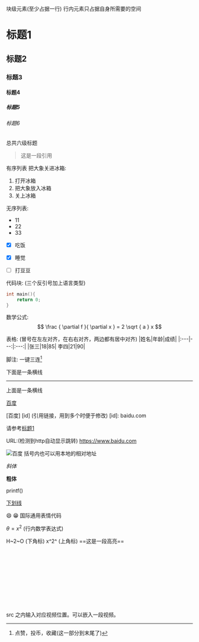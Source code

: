 块级元素(至少占据一行)
行内元素只占据自身所需要的空间

# 标题1
## 标题2
### 标题3
#### 标题4
##### 标题5
###### 标题6
总共六级标题

>这是一段引用

有序列表 把大象关进冰箱:
1. 打开冰箱
2. 把大象放入冰箱
3. 关上冰箱

无序列表:
- 11
- 22
- 33

- [x] 吃饭
- [x] 睡觉
- [ ] 打豆豆


代码块:
(三个反引号加上语言类型)
```c
int main(){
    return 0;
}
```

数学公式:
$$
\frac { \partial f }{ \partial x } = 2 \sqrt { a } x
$$

表格:
(冒号在左左对齐，在右右对齐，两边都有居中对齐)
|姓名|年龄|成绩|
|:---|---:|:---:|
|张三|18|85|
李四|21|90|

脚注:
一键三连[^三连]
[^三连]:点赞，投币，收藏(这一部分到末尾了)


下面是一条横线

---

上面是一条横线


[百度](baidu.com "鼠标悬停显示")

[百度] [id]   (引用链接，用到多个时便于修改)
[id]: baidu.com

请参考[标题1](#标题1)

URL:(检测到http自动显示跳转)
https://www.baidu.com

![百度](https://www.baidu.com/img/bd_logo1.png?where=super "悬停 百度搜索")
括号内也可以用本地的相对地址

*斜体*

**粗体**

printf()

<u>下划线</u>

:smile: :grin: 国际通用表情代码

$\theta=x^2$ (行内数学表达式)

H~2~O (下角标)
x^2^ (上角标)
==这是一段高亮==

<iframe src="" scrolling="no" border="0" frameborder="no" framespacing="0" allowfullscreen="true"> </iframe>

src 之内输入对应视频位置。可以嵌入一段视频。
